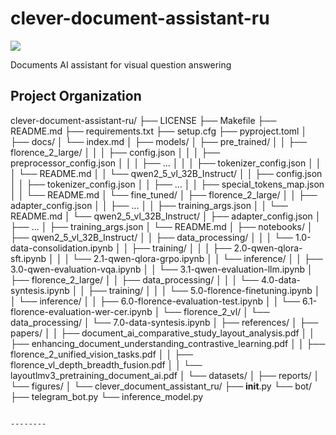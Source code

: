 # clever-document-assistant-ru

<a target="_blank" href="https://cookiecutter-data-science.drivendata.org/">
    <img src="https://img.shields.io/badge/CCDS-Project%20template-328F97?logo=cookiecutter" />
</a>

Documents AI assistant for visual question answering 

## Project Organization


clever-document-assistant-ru/
├── LICENSE
├── Makefile
├── README.md
├── requirements.txt
├── setup.cfg
├── pyproject.toml
│
├── docs/
│   └── index.md
│
├── models/
│   ├── pre_trained/
│   │   ├── florence_2_large/
│   │   │   ├── config.json
│   │   │   ├── preprocessor_config.json
│   │   │   ├── ...
│   │   │   ├── tokenizer_config.json
│   │   │   └── README.md
│   │   └── qwen2_5_vl_32B_Instruct/
│   │       ├── config.json
│   │       ├── tokenizer_config.json
│   │       ├── ...
│   │       ├── special_tokens_map.json
│   │       └── README.md
│   └── fine_tuned/
│       ├── florence_2_large/
│       │   ├── adapter_config.json
│       │   ├── ...
│       │   ├── training_args.json
│       │   └── README.md
│       └── qwen2_5_vl_32B_Instruct/
│           ├── adapter_config.json
│           ├── ...
│           ├── training_args.json
│           └── README.md
│
├── notebooks/
│   ├── qwen2_5_vl_32B_Instruct/
│   │   ├── data_processing/
│   │   │   └── 1.0-data-consolidation.ipynb
│   │   ├── training/
│   │   │   ├── 2.0-qwen-qlora-sft.ipynb
│   │   │   └── 2.1-qwen-qlora-grpo.ipynb
│   │   └── inference/
│   │       ├── 3.0-qwen-evaluation-vqa.ipynb
│   │       └── 3.1-qwen-evaluation-llm.ipynb
│   ├── florence_2_large/
│   │   ├── data_processing/
│   │   │   └── 4.0-data-syntesis.ipynb
│   │   ├── training/
│   │   │   └── 5.0-florence-finetuning.ipynb
│   │   └── inference/
│   │       ├── 6.0-florence-evaluation-test.ipynb
│   │       └── 6.1-florence-evaluation-wer-cer.ipynb
│   └── florence_2_vl/
│       └──  data_processing/
│           └── 7.0-data-syntesis.ipynb
│
├── references/
│   ├── papers/
│   │   ├── document_ai_comparative_study_layout_analysis.pdf
│   │   ├── enhancing_document_understanding_contrastive_learning.pdf
│   │   ├── florence_2_unified_vision_tasks.pdf
│   │   ├── florence_vl_depth_breadth_fusion.pdf
│   │   └── layoutlmv3_pretraining_document_ai.pdf
│   └── datasets/
│
├── reports/
│   └── figures/
│
└── clever_document_assistant_ru/
    ├── __init__.py
    └── bot/
        ├── telegram_bot.py
        └── inference_model.py
```

--------

